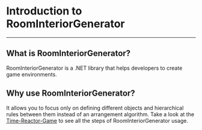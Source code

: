 # Introduction to RoomInteriorGenerator

---

## What is RoomInteriorGenerator?

RoomInteriorGenerator is a .NET library that helps developers to create game environments.

## Why use RoomInteriorGenerator?

It allows you to focus only on defining different objects and hierarchical rules between them instead of an arrangement algorithm.
Take a look at the [Time-Reactor-Game](https://github.com/RuslanBeresnev/Time-Reactor-Game) to see all the steps of RoomInteriorGenerator usage.
